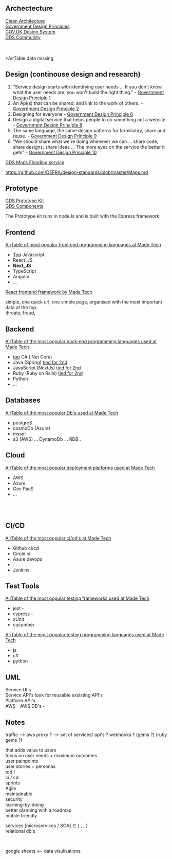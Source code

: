 ## Archectecture 

[Clean Architecture](https://github.com/madetech/clean-architecture) <br>
[Government Design Principles](https://www.gov.uk/guidance/government-design-principles) <br>
[GOV.UK Design System](https://design-system.service.gov.uk/get-started/) <br>
[GDS Community](https://design-system.service.gov.uk/community/)

<br>
<br>
*AirTable data missing



## Design (continouse design and research)
1. "Service design starts with identifying user needs ... If you don't know what the user needs are, you won't build the right thing." - [Government Design Principle 1](https://www.gov.uk/guidance/government-design-principles) 
2. An Api(s) that can be shared, and link to the work of others. - [Government Design Principle 2](https://www.gov.uk/guidance/government-design-principles)
3. Designing for everyone - [Government Design Principle 6](https://www.gov.uk/guidance/government-design-principles)
4. Design a digital service that helps people to do something not a website. - [Government Design Principle 8](https://www.gov.uk/guidance/government-design-principles)
5. The same language, the same design patterns for farmiliatiry, share and reuse. - [Government Design Principle 9](https://www.gov.uk/guidance/government-design-principles)
6. "We should share what we're doing whenever we can ... share code, share designs, share ideas ... The more eyes on the service the better it gets" - [Government Design Principle 10](https://www.gov.uk/guidance/government-design-principles)

[GDS Maps Flooding service](https://github.com/DEFRA/flood-app)

https://github.com/DEFRA/design-standards/blob/master/Maps.md 

## Prototype
[GDS Prototype Kit](https://prototype-kit.service.gov.uk/docs/) <br>
[GDS Components](https://design-system.service.gov.uk/components/)

The Prototype kit runs in nodeJs and is built with the Express framework.

## Frontend
[AirTable of most popular front end programming languages at Made Tech](https://airtable.com/appvySQ6qDwqcxLmt/tblhjjZSgBKI1qZR9/viwq5wslL9Kkn39hT?blocks=hide)
+ [Top]() Javascript
+ React_JS
+ **Next_JS**
+ TypeScript
+ Angular
+ ... 

[React frontend framework by Made Tech](https://frontend.madetech.com/)


simple, one quick url, one simple page, organised with the most important data at the top. <br>
threats, fraud,
<br>
## Backend
[AirTable of the most popular back-end programming languages used at Made Tech](https://airtable.com/appvySQ6qDwqcxLmt/tblhjjZSgBKI1qZR9/viwZ3AurkxDcfBOKn?blocks=hide)
+ [top]() C# (.Net Core)
+ Java (Spring) [tied for 2nd]()
+ JavaScript (NextJs) [tied for 2nd]()
+ Ruby (Ruby on Rails) [tied for 2nd]()
+ Python
+ ... 

## Databases
[AirTable of the most popular Db's used at Made Tech ](https://airtable.com/appvySQ6qDwqcxLmt/tblhjjZSgBKI1qZR9/viwcnFOxvwllKPRsj?blocks=hide)
+ postgreS
+ cosmoDb (Azure)
+ mssql
+ s3 (AWS) ... DynamoDb ... RDB .

## Cloud
[AirTable of the most popular deployment platforms used at Made Tech](https://airtable.com/appvySQ6qDwqcxLmt/tblhjjZSgBKI1qZR9/viwJN66JlefBduGiV?blocks=hide)
+ AWS
+ Azure
+ Gov PaaS
+ ...
<br>
<br>

## CI/CD
[AirTable of the most popular ci/cd's at Made Tech](https://airtable.com/appvySQ6qDwqcxLmt/tblhjjZSgBKI1qZR9/viw4ZLELCe5C7koqh?blocks=hide)
+ Github ci/cd
+ Circle ci
+ Asure devops
+ ...
+ Jenkins

## Test Tools
[AirTable of the most popular testing frameworks used at Made Tech ](https://airtable.com/appvySQ6qDwqcxLmt/tblhjjZSgBKI1qZR9/viwUS96BVdqlM19kV?blocks=hide)
+ jest -
+ cypress -
+ xUnit 
+ cucumber

[AirTable of the most popular testing programming languages used at Made Tech ](https://airtable.com/appvySQ6qDwqcxLmt/tblhjjZSgBKI1qZR9/viw6QZCJlcvDfaSSj?blocks=hide)
+ js
+ c#
+ python






## UML

Service UI's <br>
Service API's     look for reusable exsisting API's <br>
Platform API's <br>
AWS - AWS DB's -  <br>

## Notes

traffic --> aws proxy ? --> set of services/ api's ?
webhooks ? (gems ?) (ruby gems ?)

that adds value to users <br>
focus on user needs + maximum outcomes <br>
user painpoints <br>
user stories + personas <br>
tdd ! <br>
ci / cd <br>
sprints <br>
Agile <br>
maintainable <br>
security <br>
learning-by-doing <br>
better planning with a roadmap <br>
mobile friendly <br>

services [microservices / SOA] ∈ {   ,     ,     }  <br>
relational db's  <br>

<br>

google sheets <-- data visulisations.
